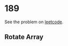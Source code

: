 # 189

See the problem on [leetcode](https://leetcode.com/problems/rotate-array/).

## Rotate Array
